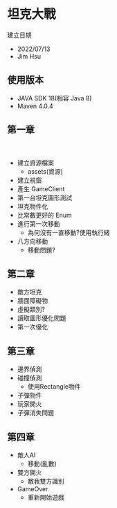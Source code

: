 # 坦克大戰

建立日期

- 2022/07/13
- Jim Hsu

## 使用版本

- JAVA SDK 18(相容 Java 8)
- Maven 4.0.4

## 第一章
　　
- 建立資源檔案
  - assets(資源)
- 建立視窗
- 產生 GameClient
- 第一台坦克圖形測試
- 坦克物件化
- 比常數更好的 Enum
- 進行第一次移動
  - 為何沒有一直移動?使用執行緒
- 八方向移動
  - 移動問題?

## 第二章

- 敵方坦克
- 牆面障礙物
- 虛擬類別?
- 讀取圖形優化問題
- 第一次優化

## 第三章

- 邊界偵測
- 碰撞偵測
  - 使用Rectangle物件
- 子彈物件
- 玩家開火
- 子彈消失問題

## 第四章

- 敵人AI
  - 移動(亂數)
- 雙方開火
  - 敵我雙方識別
- GameOver
  - 重新開始遊戲